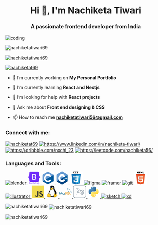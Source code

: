 <h1 align="center">Hi 👋, I'm Nachiketa Tiwari</h1>
<h3 align="center">A passionate frontend developer from India</h3>
<img align="center" alt="coding" width="400" src="https://media.licdn.com/dms/image/D4D16AQEJGDTEB-6isg/profile-displaybackgroundimage-shrink_350_1400/0/1692536195728?e=1712188800&v=beta&t=2Vf0eNf-kVMzyCVIQnHWNrneN9IOUpl_lk4wOpFW7tE">

<p align="left"> <img src="https://komarev.com/ghpvc/?username=nachiketatiwari69&label=Profile%20views&color=0e75b6&style=flat" alt="nachiketatiwari69" /> </p>

<p align="left"> <a href="https://github.com/ryo-ma/github-profile-trophy"><img src="https://github-profile-trophy.vercel.app/?username=nachiketatiwari69" alt="nachiketatiwari69" /></a> </p>

<p align="left"> <a href="https://twitter.com/nachiketat69" target="blank"><img src="https://img.shields.io/twitter/follow/nachiketat69?logo=twitter&style=for-the-badge" alt="nachiketat69" /></a> </p>

- 🔭 I’m currently working on **My Personal Portfolio**

- 🌱 I’m currently learning **React and Nextjs**

- 🤝 I’m looking for help with **React projects**

- 💬 Ask me about **Front end designing & CSS**

- 📫 How to reach me **nachiketatiwari56@gmail.com**

<h3 align="left">Connect with me:</h3>
<p align="left">
<a href="https://twitter.com/nachiketat69" target="blank"><img align="center" src="https://raw.githubusercontent.com/rahuldkjain/github-profile-readme-generator/master/src/images/icons/Social/twitter.svg" alt="nachiketat69" height="30" width="40" /></a>
<a href="https://linkedin.com/in/https://www.linkedin.com/in/nachiketa-tiwari/" target="blank"><img align="center" src="https://raw.githubusercontent.com/rahuldkjain/github-profile-readme-generator/master/src/images/icons/Social/linked-in-alt.svg" alt="https://www.linkedin.com/in/nachiketa-tiwari/" height="30" width="40" /></a>
<a href="https://dribbble.com/https://dribbble.com/nxchi_23" target="blank"><img align="center" src="https://raw.githubusercontent.com/rahuldkjain/github-profile-readme-generator/master/src/images/icons/Social/dribbble.svg" alt="https://dribbble.com/nxchi_23" height="30" width="40" /></a>
<a href="https://www.leetcode.com/https://leetcode.com/nachiketa56/" target="blank"><img align="center" src="https://raw.githubusercontent.com/rahuldkjain/github-profile-readme-generator/master/src/images/icons/Social/leet-code.svg" alt="https://leetcode.com/nachiketa56/" height="30" width="40" /></a>
</p>

<h3 align="left">Languages and Tools:</h3>
<p align="left"> <a href="https://www.blender.org/" target="_blank" rel="noreferrer"> <img src="https://download.blender.org/branding/community/blender_community_badge_white.svg" alt="blender" width="40" height="40"/> </a> <a href="https://getbootstrap.com" target="_blank" rel="noreferrer"> <img src="https://raw.githubusercontent.com/devicons/devicon/master/icons/bootstrap/bootstrap-plain-wordmark.svg" alt="bootstrap" width="40" height="40"/> </a> <a href="https://www.cprogramming.com/" target="_blank" rel="noreferrer"> <img src="https://raw.githubusercontent.com/devicons/devicon/master/icons/c/c-original.svg" alt="c" width="40" height="40"/> </a> <a href="https://www.w3schools.com/cpp/" target="_blank" rel="noreferrer"> <img src="https://raw.githubusercontent.com/devicons/devicon/master/icons/cplusplus/cplusplus-original.svg" alt="cplusplus" width="40" height="40"/> </a> <a href="https://www.w3schools.com/css/" target="_blank" rel="noreferrer"> <img src="https://raw.githubusercontent.com/devicons/devicon/master/icons/css3/css3-original-wordmark.svg" alt="css3" width="40" height="40"/> </a> <a href="https://www.figma.com/" target="_blank" rel="noreferrer"> <img src="https://www.vectorlogo.zone/logos/figma/figma-icon.svg" alt="figma" width="40" height="40"/> </a> <a href="https://www.framer.com/" target="_blank" rel="noreferrer"> <img src="https://www.vectorlogo.zone/logos/framer/framer-icon.svg" alt="framer" width="40" height="40"/> </a> <a href="https://git-scm.com/" target="_blank" rel="noreferrer"> <img src="https://www.vectorlogo.zone/logos/git-scm/git-scm-icon.svg" alt="git" width="40" height="40"/> </a> <a href="https://www.w3.org/html/" target="_blank" rel="noreferrer"> <img src="https://raw.githubusercontent.com/devicons/devicon/master/icons/html5/html5-original-wordmark.svg" alt="html5" width="40" height="40"/> </a> <a href="https://www.adobe.com/in/products/illustrator.html" target="_blank" rel="noreferrer"> <img src="https://www.vectorlogo.zone/logos/adobe_illustrator/adobe_illustrator-icon.svg" alt="illustrator" width="40" height="40"/> </a> <a href="https://developer.mozilla.org/en-US/docs/Web/JavaScript" target="_blank" rel="noreferrer"> <img src="https://raw.githubusercontent.com/devicons/devicon/master/icons/javascript/javascript-original.svg" alt="javascript" width="40" height="40"/> </a> <a href="https://www.linux.org/" target="_blank" rel="noreferrer"> <img src="https://raw.githubusercontent.com/devicons/devicon/master/icons/linux/linux-original.svg" alt="linux" width="40" height="40"/> </a> <a href="https://www.mysql.com/" target="_blank" rel="noreferrer"> <img src="https://raw.githubusercontent.com/devicons/devicon/master/icons/mysql/mysql-original-wordmark.svg" alt="mysql" width="40" height="40"/> </a> <a href="https://www.photoshop.com/en" target="_blank" rel="noreferrer"> <img src="https://raw.githubusercontent.com/devicons/devicon/master/icons/photoshop/photoshop-line.svg" alt="photoshop" width="40" height="40"/> </a> <a href="https://www.python.org" target="_blank" rel="noreferrer"> <img src="https://raw.githubusercontent.com/devicons/devicon/master/icons/python/python-original.svg" alt="python" width="40" height="40"/> </a> <a href="https://www.sketch.com/" target="_blank" rel="noreferrer"> <img src="https://www.vectorlogo.zone/logos/sketchapp/sketchapp-icon.svg" alt="sketch" width="40" height="40"/> </a> <a href="https://www.adobe.com/products/xd.html" target="_blank" rel="noreferrer"> <img src="https://cdn.worldvectorlogo.com/logos/adobe-xd.svg" alt="xd" width="40" height="40"/> </a> </p>

<p><img align="left" src="https://github-readme-stats.vercel.app/api/top-langs?username=nachiketatiwari69&show_icons=true&locale=en&layout=compact" alt="nachiketatiwari69" /></p>

<p>&nbsp;<img align="center" src="https://github-readme-stats.vercel.app/api?username=nachiketatiwari69&show_icons=true&locale=en" alt="nachiketatiwari69" /></p>

<p><img align="center" src="https://github-readme-streak-stats.herokuapp.com/?user=nachiketatiwari69&" alt="nachiketatiwari69" /></p>
